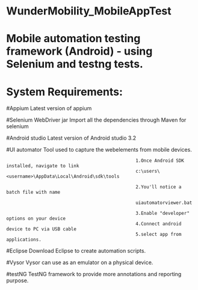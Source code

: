 # WunderMobility_MobileAppTest

# Mobile automation testing framework (Android) - using Selenium and testng tests.

# System Requirements:

 #Appium                                    Latest version of appium
 
 #Selenium WebDriver jar                    Import all the dependencies through Maven for selenium
 
 #Android studio                            Latest version of Android studio 3.2
 
 #UI automator                              Tool used to capture the webelements from mobile devices. 
 
                                                    1.Once Android SDK installed, navigate to link
                                                    c:\users\<username>\AppData\Local\Android\sdk\tools 

                                                    2.You'll notice a batch file with name

                                                    uiautomatorviewer.bat
                      
                                                    3.Enable "developer" options on your device
                                                    4.Connect android device to PC via USB cable
                                                    5.select app from applications.
                      
 
 #Eclipse                                 Download Eclipse to create automation scripts.
 
 #Vysor                                    Vysor can use as an emulator on a physical device.
 
 #testNG                                   TestNG framework to provide more annotations and reporting purpose.
